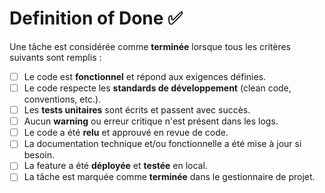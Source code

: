 # Definition of Done ✅

Une tâche est considérée comme **terminée** lorsque tous les critères suivants sont remplis :

- [ ] Le code est **fonctionnel** et répond aux exigences définies.
- [ ] Le code respecte les **standards de développement** (clean code, conventions, etc.).
- [ ] Les **tests unitaires** sont écrits et passent avec succès.
- [ ] Aucun **warning** ou erreur critique n'est présent dans les logs.
- [ ] Le code a été **relu** et approuvé en revue de code.
- [ ] La documentation technique et/ou fonctionnelle a été mise à jour si besoin.
- [ ] La feature a été **déployée** et **testée** en local.
- [ ] La tâche est marquée comme **terminée** dans le gestionnaire de projet.  
